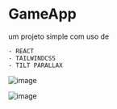 # GameApp

um projeto simple com uso de 

    - REACT
    - TAILWINDCSS
    - TILT PARALLAX

![image](https://user-images.githubusercontent.com/28211705/210445265-a83a7427-638e-4b65-9f8d-a7f4d8aef757.png)


![image](https://user-images.githubusercontent.com/28211705/210445309-a2761da8-107a-4f1a-be45-033c45adeeec.png)
